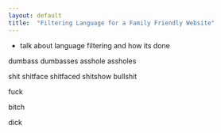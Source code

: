 ```yaml
---
layout: default
title:  "Filtering Language for a Family Friendly Website"
---
```


- talk about language filtering and how its done

dumbass dumbasses asshole assholes

shit shitface shitfaced shitshow bullshit

fuck

bitch

dick